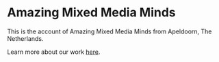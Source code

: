 # Amazing Mixed Media Minds
This is the account of Amazing Mixed Media Minds from Apeldoorn, The Netherlands.

Learn more about our work <a href="https://www.amazing.nl">here</a>.
